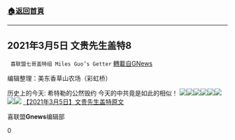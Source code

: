 ###  [:house:返回首頁](https://github.com/ourhimalayas/txt)
---

## 2021年3月5日 文贵先生盖特8
` 喜联盟七哥盖特组 Miles Guo’s Getter` [轉載自GNews](https://gnews.org/zh-hans/953321/)

编辑整理：美东香草山农场（彩虹桥）

历史上的今天: 希特勒的公然毁约 今天的中共竟是如此的相似！
![]()![](https://gnews.org/wp-content/uploads/2021/03/1-47.jpg)![]()![](https://gnews.org/wp-content/uploads/2021/03/2-25.jpg)![]()![](https://gnews.org/wp-content/uploads/2021/03/3-29.jpg)![]()![](https://gnews.org/wp-content/uploads/2021/03/4-21.jpg)![]()![](https://gnews.org/wp-content/uploads/2021/03/5-18.jpg)![]()![](https://gnews.org/wp-content/uploads/2021/03/6-17.jpg)![]()![](https://gnews.org/wp-content/uploads/2021/03/7-11.jpg)![]()![](https://gnews.org/wp-content/uploads/2021/03/8-1.jpg)
[【2021年3月5日】文贵先生盖特原文](https://gtv.org/getter/6042d7289534a74bcaeffc57)

喜联盟**Gnews**编辑部

0

